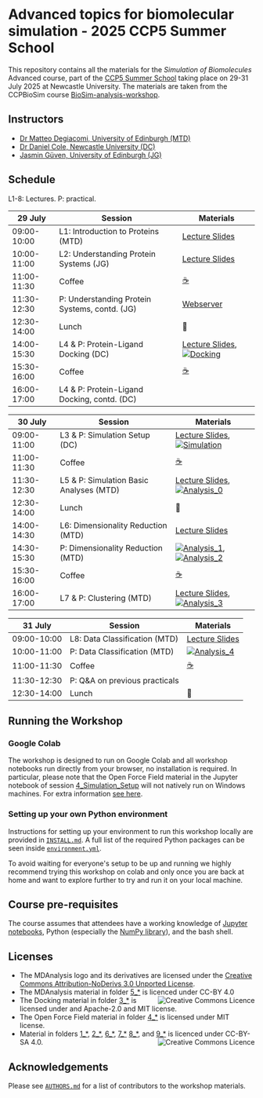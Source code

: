 # Advanced topics for biomolecular simulation - 2025 CCP5 Summer School 

This repository contains all the materials for the *Simulation of Biomolecules* Advanced course, part of the [CCP5 Summer School](https://summer2025.ccp5.ac.uk/) taking place on 29-31 July 2025 at Newcastle University. The materials are taken from the CCPBioSim course [BioSim-analysis-workshop](https://github.com/CCPBioSim/BioSim-analysis-workshop).

## Instructors
    
- [Dr Matteo Degiacomi, University of Edinburgh (MTD)](https://degiacomi.org)
- [Dr Daniel Cole, Newcastle University (DC)](https://blogs.ncl.ac.uk/danielcole/)
- [Jasmin Güven, University of Edinburgh (JG)](https://jasmin-guven.github.io/)

## Schedule

L1-8: Lectures. P: practical.

| 29 July   | Session                            | Materials |
|-------------|------------------------------------|-----------|
| 09:00-10:00  | L1: Introduction to Proteins (MTD) | [Lecture Slides](https://github.com/CCPBioSim/CCP5_Simulation_of_BioMolecules/blob/main/1_Introduction/Lecture_1_Introduction.pdf) | 
| 10:00-11:00 | L2: Understanding Protein Systems (JG) | [Lecture Slides](https://github.com/CCPBioSim/CCP5_Simulation_of_BioMolecules/blob/main/2_Protein_Preparation/Lecture_2_Protein_Prep.pdf)
| 11:00-11:30 | Coffee                             | [☕](https://www.youtube.com/channel/UCMb0O2CdPBNi-QqPk5T3gsQ) |
| 11:30-12:30 | P: Understanding Protein Systems, contd. (JG) | [Webserver](https://server.poissonboltzmann.org/pdb2pqr)|
| 12:30-14:00 | Lunch                              | 🍝 |
| 14:00-15:30  | L4 & P: Protein-Ligand Docking (DC)                 |  [Lecture Slides](https://github.com/CCPBioSim/CCP5_Simulation_of_BioMolecules/blob/main/3_Docking/Lecture_3_Docking.pdf), [![Docking](https://colab.research.google.com/assets/colab-badge.svg)](https://colab.research.google.com/github/CCPBioSim/CCP5_Simulation_of_BioMolecules/blob/main/3_Docking/3_Docking.ipynb)| 
| 15:30-16:00 | Coffee                             | [☕](https://www.youtube.com/channel/UCMb0O2CdPBNi-QqPk5T3gsQ) |
| 16:00-17:00  | L4 & P: Protein-Ligand Docking, contd. (DC)                 |  | 



|  30 July  | Session                                             | Materials |
|-------------|-----------------------------------------------------|-----------|
| 09:00-11:00 | L3 & P: Simulation Setup (DC)          | [Lecture Slides](https://github.com/CCPBioSim/CCP5_Simulation_of_BioMolecules/blob/main/4_Simulation_Setup/Lecture_4_Simulation_setup.pdf), [![Simulation](https://colab.research.google.com/assets/colab-badge.svg)](https://colab.research.google.com/github/CCPBioSim/CCP5_Simulation_of_BioMolecules/blob/main/4_Simulation_Setup/4_Simulation_Setup.ipynb)
| 11:00-11:30 | Coffee                                              | [☕](https://www.youtube.com/channel/UCMb0O2CdPBNi-QqPk5T3gsQ) |
| 11:30-12:30 | L5 & P: Simulation Basic Analyses (MTD)             | [Lecture Slides](5_Analysis_MDAnalysis/Lecture_5_Analysis_MDAnalysis.pdf), [![Analysis_0](https://colab.research.google.com/assets/colab-badge.svg)](https://colab.research.google.com/github/CCPBioSim/CCP5_Simulation_of_BioMolecules/blob/main/5_Analysis_MDAnalysis/5_Analysis_MDAnalysis.ipynb)|
| 12:30-14:00 | Lunch                                               | 🍝 |
| 14:00-14:30 | L6: Dimensionality Reduction (MTD)                  | [Lecture Slides](https://github.com/CCPBioSim/CCP5_Simulation_of_BioMolecules/blob/main/6_Analysis_DR/Lecture_6_DR.pdf)  |
| 14:30-15:30 | P: Dimensionality Reduction (MTD)           |  [![Analysis_1](https://colab.research.google.com/assets/colab-badge.svg)](https://colab.research.google.com/github/CCPBioSim/CCP5_Simulation_of_BioMolecules/blob/main/6_Analysis_DR/6_Analysis_DR_part1.ipynb), [![Analysis_2](https://colab.research.google.com/assets/colab-badge.svg)](https://colab.research.google.com/github/CCPBioSim/CCP5_Simulation_of_BioMolecules/blob/main/6_Analysis_DR/6_Analysis_DR_part2.ipynb)|
| 15:30-16:00 | Coffee                                              | [☕](https://www.youtube.com/channel/UCMb0O2CdPBNi-QqPk5T3gsQ) |
| 16:00-17:00 | L7 & P: Clustering (MTD)   |  [Lecture Slides](https://github.com/CCPBioSim/CCP5_Simulation_of_BioMolecules/blob/main/7_Analysis_clustering/Lecture_7_Clustering.pdf),  [![Analysis_3](https://colab.research.google.com/assets/colab-badge.svg)](https://colab.research.google.com/github/CCPBioSim/CCP5_Simulation_of_BioMolecules/blob/main/7_Analysis_clustering/7_Analysis_clustering.ipynb) |


| 31 July   | Session                          | Materials |
|-------------|----------------------------------|-----------|
| 09:00-10:00  | L8: Data Classification (MTD)    | [Lecture Slides](https://github.com/CCPBioSim/CCP5_Simulation_of_BioMolecules/blob/main/8_Analysis_classification/Lecture_8_classification.pdf) | 
| 10:00-11:00 | P: Data Classification (MTD)  | [![Analysis_4](https://colab.research.google.com/assets/colab-badge.svg)](https://colab.research.google.com/github/CCPBioSim/CCP5_Simulation_of_BioMolecules/blob/main/8_Analysis_classification/8_Analysis_classification.ipynb) |
| 11:00-11:30 | Coffee                           | [☕](https://www.youtube.com/channel/UCMb0O2CdPBNi-QqPk5T3gsQ) |
| 11:30-12:30 | P: Q&A on previous practicals    |     |
| 12:30-14:00 | Lunch                            | 🍝 |


## Running the Workshop

### Google Colab

The workshop is designed to run on Google Colab and all workshop notebooks run directly from your browser, no installation is required. In particular, please note that the Open Force Field material in the Jupyter notebook of session [4_Simulation_Setup](https://github.com/CCPBioSim/CCP5_Simulation_of_BioMolecules/tree/main/4_Simulation_Setup) will not natively run on Windows machines. For extra information [see here](https://docs.openforcefield.org/en/latest/install.html#openff-on-windows).

### Setting up your own Python environment 

Instructions for setting up your environment to run this workshop locally are provided in [`INSTALL.md`](INSTALL.md).
A full list of the required Python packages can be seen inside [`environment.yml`](environment.yml).

To avoid waiting for everyone's setup to be up and running we highly recommend trying this workshop on colab and only once you are back at home and want to explore further to try and run it on your local machine. 

## Course pre-requisites

The course assumes that attendees have a working knowledge of [Jupyter notebooks](https://jupyter-notebook.readthedocs.io/en/stable/), Python (especially the [NumPy library](https://numpy.org/)), and the bash shell.


## Licenses

- The MDAnalysis logo and its derivatives are licensed under the [Creative Commons Attribution-NoDerivs 3.0 Unported License](https://creativecommons.org/licenses/by-nd/3.0/).
- The MDAnalysis material in folder [5_\*](https://github.com/CCPBioSim/CCP5_Simulation_of_BioMolecules/tree/main/5_Analysis_MDAnalysis) is licenced under CC-BY 4.0 
<a rel="license" href="http://creativecommons.org/licenses/by/4.0/"><img alt="Creative Commons Licence" style="border-width:0" src="https://i.creativecommons.org/l/by/4.0/88x31.png" title='This work is licensed under a Creative Commons Attribution 4.0 International License.' align="right"/></a>
- The Docking material in folder [3_\*](https://github.com/CCPBioSim/CCP5_Simulation_of_BioMolecules/tree/main/3_Docking) is licensed under and Apache-2.0 and MIT license.
- The Open Force Field material in folder [4_\*](https://github.com/CCPBioSim/CCP5_Simulation_of_BioMolecules/tree/main/4_Simulation_Setup) is licensed under MIT license.
- Material in folders [1_\*](https://github.com/CCPBioSim/Into_to_MD_simulation_and_analysis/tree/main/1_Introduction),
[2_\*](https://github.com/CCPBioSim/CCP5_Simulation_of_BioMolecules/tree/main/2_Protein_Preparation),
[6_\*](https://github.com/CCPBioSim/CCP5_Simulation_of_BioMolecules/tree/main/5_Analysis_DR),
[7_\*](https://github.com/CCPBioSim/CCP5_Simulation_of_BioMolecules/tree/main/6_Analysis_clustering)
[8_\*](https://github.com/CCPBioSim/CCP5_Simulation_of_BioMolecules/tree/main/8_Analysis_classification), and
[9_\*](https://github.com/CCPBioSim/CCP5_Simulation_of_BioMolecules/tree/main/9_Analysis_MSM) is licenced under CC-BY-SA 4.0.
<a rel="license" href="https://creativecommons.org/licenses/by-nc-sa/4.0/"><img alt="Creative Commons Licence" style="width=50" src="https://licensebuttons.net/l/by-nc-sa/4.0/88x31.png" title='This work is licensed under a Creative Commons Attribution 4.0 International License.' align="right"/></a>


## Acknowledgements

Please see [`AUTHORS.md`](AUTHORS.md) for a list of contributors to the workshop materials.
